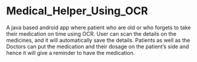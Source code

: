# Medical_Helper_Using_OCR
 A java based android app where patient who are old or who forgets to take their medication on time using OCR. User can scan the details on the medicines, and it will automatically save the details. Patients as well as the Doctors can put the medication and their dosage on the patient’s side and hence it will give a reminder to have the medication.

